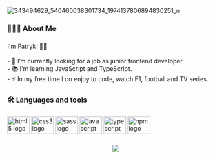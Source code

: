 
![343494629_540460038301734_1974137806894830251_n](https://github.com/justlittletest/justlittletest/assets/115819008/6fc99609-cf22-426e-9e7a-ddd5151dc4d9)

<h3 align="left">👨🏼‍💻  About Me</h3>

###

<p align="left">I'm Patryk! 👋🏻<br><br>- 🔭 I’m currently looking for a job as junior frontend developer.<br>- 📚 I'm learning JavaScript and TypeScript.<br>- ⚡ In my free time I do enjoy to code, watch F1, football and TV series.</p>

###

<h3 align="left">🛠 Languages and tools</h3>

###

<div align="left">
  <img src="https://cdn.jsdelivr.net/gh/devicons/devicon/icons/html5/html5-original.svg" height="40" width="52" alt="html5 logo"  />
  <img src="https://cdn.jsdelivr.net/gh/devicons/devicon/icons/css3/css3-original.svg" height="40" width="52" alt="css3 logo"  />
  <img src="https://cdn.jsdelivr.net/gh/devicons/devicon/icons/sass/sass-original.svg" height="40" width="52" alt="sass logo"  />
  <img src="https://cdn.jsdelivr.net/gh/devicons/devicon/icons/javascript/javascript-original.svg" height="40" width="52" alt="javascript logo"  />
  <img src="https://cdn.jsdelivr.net/gh/devicons/devicon/icons/typescript/typescript-original.svg" height="40" width="52" alt="typescript logo"  />
  <img src="https://cdn.jsdelivr.net/gh/devicons/devicon/icons/npm/npm-original-wordmark.svg" height="40" width="52" alt="npm logo"  />
</div>

###

<div align="center">
  <img src="https://visitor-badge.laobi.icu/badge?page_id=justlittletest.justlittletest&"  />
</div>

